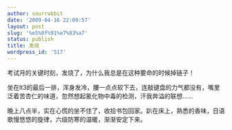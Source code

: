 ```yaml
---
author: sourrabbit
date: '2009-04-16 22:09:57'
layout: post
slug: '%e5%8f%91%e7%83%a7'
status: publish
title: 发烧
wordpress_id: '517'
---
```


考试月的关键时刻，发烧了，为什么我总是在这种要命的时候掉链子！

坐在lt3的最后一排，浑身发冷，腰一点点软下去，连敲键盘的力气都没有，嘴里泛着苦杏仁的味道，忽然想起氰化物中毒的检测，汗我奔溢的联想……

晚上八点半，实在心慌的坐不住了，收拾书包回家。趴在床上，熟悉的香味，日语歌慢悠悠的旋律，六级防寒的温暖，渐渐安定下来。

